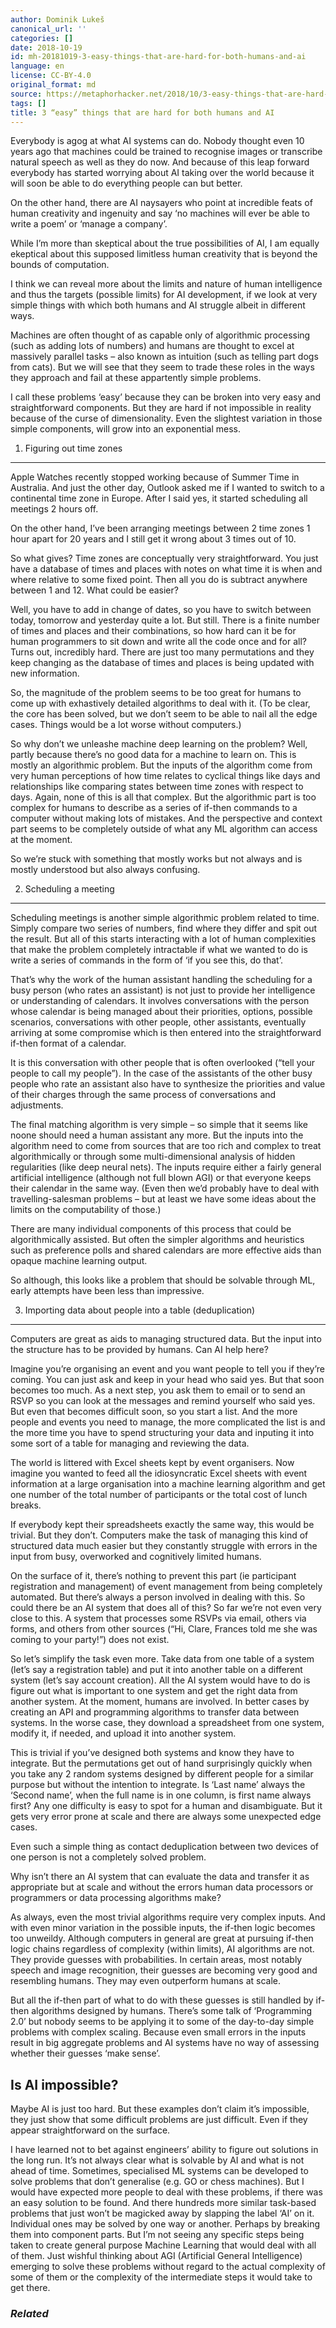 ```yaml
---
author: Dominik Lukeš
canonical_url: ''
categories: []
date: 2018-10-19
id: mh-20181019-3-easy-things-that-are-hard-for-both-humans-and-ai
language: en
license: CC-BY-4.0
original_format: md
source: https://metaphorhacker.net/2018/10/3-easy-things-that-are-hard-for-both-humans-and-ai
tags: []
title: 3 “easy” things that are hard for both humans and AI
---
```


Everybody is agog at what AI systems can do. Nobody thought even 10 years ago that machines could be trained to recognise images or transcribe natural speech as well as they do now. And because of this leap forward everybody has started worrying about AI taking over the world because it will soon be able to do everything people can but better.

On the other hand, there are AI naysayers who point at incredible feats of human creativity and ingenuity and say ‘no machines will ever be able to write a poem’ or ‘manage a company’.

While I’m more than skeptical about the true possibilities of AI, I am equally ekeptical about this supposed limitless human creativity that is beyond the bounds of computation.

I think we can reveal more about the limits and nature of human intelligence and thus the targets (possible limits) for AI development, if we look at very simple things with which both humans and AI struggle albeit in different ways.

Machines are often thought of as capable only of algorithmic processing (such as adding lots of numbers) and humans are thought to excel at massively parallel tasks – also known as intuition (such as telling part dogs from cats). But we will see that they seem to trade these roles in the ways they approach and fail at these appartently simple problems.

I call these problems ‘easy’ because they can be broken into very easy and straightforward components. But they are hard if not impossible in reality because of the curse of dimensionality. Even the slightest variation in those simple components, will grow into an exponential mess.

1. Figuring out time zones
--------------------------

Apple Watches recently stopped working because of Summer Time in Australia. And just the other day, Outlook asked me if I wanted to switch to a continental time zone in Europe. After I said yes, it started scheduling all meetings 2 hours off.

On the other hand, I’ve been arranging meetings between 2 time zones 1 hour apart for 20 years and I still get it wrong about 3 times out of 10.

So what gives? Time zones are conceptually very straightforward. You just have a database of times and places with notes on what time it is when and where relative to some fixed point. Then all you do is subtract anywhere between 1 and 12. What could be easier?

Well, you have to add in change of dates, so you have to switch between today, tomorrow and yesterday quite a lot. But still. There is a finite number of times and places and their combinations, so how hard can it be for human programmers to sit down and write all the code once and for all? Turns out, incredibly hard. There are just too many permutations and they keep changing as the database of times and places is being updated with new information.

So, the magnitude of the problem seems to be too great for humans to come up with exhastively detailed algorithms to deal with it. (To be clear, the core has been solved, but we don’t seem to be able to nail all the edge cases. Things would be a lot worse without computers.)

So why don’t we unleashe machine deep learning on the problem? Well, partly because there’s no good data for a machine to learn on. This is mostly an algorithmic problem. But the inputs of the algorithm come from very human perceptions of how time relates to cyclical things like days and relationships like comparing states between time zones with respect to days. Again, none of this is all that complex. But the algorithmic part is too complex for humans to describe as a series of if-then commands to a computer without making lots of mistakes. And the perspective and context part seems to be completely outside of what any ML algorithm can access at the moment.

So we’re stuck with something that mostly works but not always and is mostly understood but also always confusing.

2. Scheduling a meeting
-----------------------

Scheduling meetings is another simple algorithmic problem related to time. Simply compare two series of numbers, find where they differ and spit out the result. But all of this starts interacting with a lot of human complexities that make the problem completely intractable if what we wanted to do is write a series of commands in the form of ‘if you see this, do that’.

That’s why the work of the human assistant handling the scheduling for a busy person (who rates an assistant) is not just to provide her intelligence or understanding of calendars. It involves conversations with the person whose calendar is being managed about their priorities, options, possible scenarios, conversations with other people, other assistants, eventually arriving at some compromise which is then entered into the straightforward if-then format of a calendar.

It is this conversation with other people that is often overlooked (“tell your people to call my people”). In the case of the assistants of the other busy people who rate an assistant also have to synthesize the priorities and value of their charges through the same process of conversations and adjustments.

The final matching algorithm is very simple – so simple that it seems like noone should need a human assistant any more. But the inputs into the algorithm need to come from sources that are too rich and complex to treat algorithmically or through some multi-dimensional analysis of hidden regularities (like deep neural nets). The inputs require either a fairly general artificial intelligence (although not full blown AGI) or that everyone keeps their calendar in the same way. (Even then we’d probably have to deal with travelling-salesman problems – but at least we have some ideas about the limits on the computability of those.)

There are many individual components of this process that could be algorithmically assisted. But often the simpler algorithms and heuristics such as preference polls and shared calendars are more effective aids than opaque machine learning output.

So although, this looks like a problem that should be solvable through ML, early attempts have been less than impressive.

3. Importing data about people into a table (deduplication)
-----------------------------------------------------------

Computers are great as aids to managing structured data. But the input into the structure has to be provided by humans. Can AI help here?

Imagine you’re organising an event and you want people to tell you if they’re coming. You can just ask and keep in your head who said yes. But that soon becomes too much. As a next step, you ask them to email or to send an RSVP so you can look at the messages and remind yourself who said yes. But even that becomes difficult soon, so you start a list. And the more people and events you need to manage, the more complicated the list is and the more time you have to spend structuring your data and inputing it into some sort of a table for managing and reviewing the data.

The world is littered with Excel sheets kept by event organisers. Now imagine you wanted to feed all the idiosyncratic Excel sheets with event information at a large organisation into a machine learning algorithm and get one number of the total number of participants or the total cost of lunch breaks.

If everybody kept their spreadsheets exactly the same way, this would be trivial. But they don’t. Computers make the task of managing this kind of structured data much easier but they constantly struggle with errors in the input from busy, overworked and cognitively limited humans.

On the surface of it, there’s nothing to prevent this part (ie participant registration and management) of event management from being completely automated. But there’s always a person involved in dealing with this. So could there be an AI system that does all of this? So far we’re not even very close to this. A system that processes some RSVPs via email, others via forms, and others from other sources (“Hi, Clare, Frances told me she was coming to your party!”) does not exist.

So let’s simplify the task even more. Take data from one table of a system (let’s say a registration table) and put it into another table on a different system (let’s say account creation). All the AI system would have to do is figure out what is important to one system and get the right data from another system. At the moment, humans are involved. In better cases by creating an API and programming algorithms to transfer data between systems. In the worse case, they download a spreadsheet from one system, modify it, if needed, and upload it into another system.

This is trivial if you’ve designed both systems and know they have to integrate. But the permutations get out of hand surprisingly quickly when you take any 2 random systems designed by different people for a similar purpose but without the intention to integrate. Is ‘Last name’ always the ‘Second name’, when the full name is in one column, is first name always first? Any one difficulty is easy to spot for a human and disambiguate. But it gets very error prone at scale and there are always some unexpected edge cases.

Even such a simple thing as contact deduplication between two devices of one person is not a completely solved problem.

Why isn’t there an AI system that can evaluate the data and transfer it as appropriate but at scale and without the errors human data processors or programmers or data processing algorithms make?

As always, even the most trivial algorithms require very complex inputs. And with even minor variation in the possible inputs, the if-then logic becomes too unweildy. Although computers in general are great at pursuing if-then logic chains regardless of complexity (within limits), AI algorithms are not. They provide guesses with probabilities. In certain areas, most notably speech and image recognition, their guesses are becoming very good and resembling humans. They may even outperform humans at scale.

But all the if-then part of what to do with these guesses is still handled by if-then algorithms designed by humans. There’s some talk of ‘Programming 2.0’ but nobody seems to be applying it to some of the day-to-day simple problems with complex scaling. Because even small errors in the inputs result in big aggregate problems and AI systems have no way of assessing whether their guesses ‘make sense’.

Is AI impossible?
-----------------

Maybe AI is just too hard. But these examples don’t claim it’s impossible, they just show that some difficult problems are just difficult. Even if they appear straightforward on the surface.

I have learned not to bet against engineers’ ability to figure out solutions in the long run. It’s not always clear what is solvable by AI and what is not ahead of time. Sometimes, specialised ML systems can be developed to solve problems that don’t generalise (e.g. GO or chess machines). But I would have expected more people to deal with these problems, if there was an easy solution to be found. And there hundreds more similar task-based problems that just won’t be magicked away by slapping the label ‘AI’ on it. Individual ones may be solved by one way or another. Perhaps by breaking them into component parts. But I’m not seeing any specific steps being taken to create general purpose Machine Learning that would deal with all of them. Just wishful thinking about AGI (Artificial General Intelligence) emerging to solve these problems without regard to the actual complexity of some of them or the complexity of the intermediate steps it would take to get there.

### *Related*